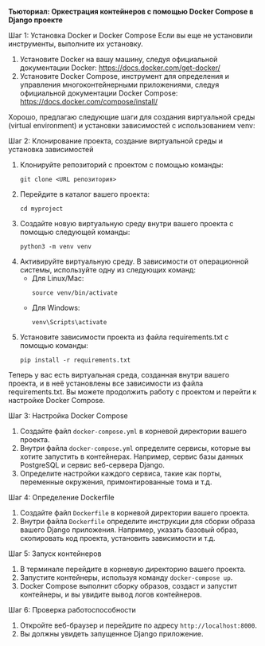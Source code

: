 **Тьюториал: Оркестрация контейнеров с помощью Docker Compose в Django проекте**

Шаг 1: Установка Docker и Docker Compose
Если вы еще не установили инструменты, выполните их установку.
1. Установите Docker на вашу машину, следуя официальной документации Docker: https://docs.docker.com/get-docker/
2. Установите Docker Compose, инструмент для определения и управления многоконтейнерными приложениями, следуя официальной документации Docker Compose: https://docs.docker.com/compose/install/

Хорошо, предлагаю следующие шаги для создания виртуальной среды (virtual environment) и установки зависимостей с использованием venv:

Шаг 2: Клонирование проекта, cоздание виртуальной среды и установка зависимостей

1. Клонируйте репозиторий с проектом с помощью команды: 
   ```
   git clone <URL репозитория>
   ```
2. Перейдите в каталог вашего проекта: 
   ```
   cd myproject
   ```
3. Создайте новую виртуальную среду внутри вашего проекта с помощью следующей команды:
   ```
   python3 -m venv venv
   ```
4. Активируйте виртуальную среду. В зависимости от операционной системы, используйте одну из следующих команд:
   - Для Linux/Mac:
     ```
     source venv/bin/activate
     ```
   - Для Windows:
     ```
     venv\Scripts\activate
     ```
5. Установите зависимости проекта из файла requirements.txt с помощью команды:
   ```
   pip install -r requirements.txt
   ```
Теперь у вас есть виртуальная среда, созданная внутри вашего проекта, и в неё установлены все зависимости из файла requirements.txt. Вы можете продолжить работу с проектом и перейти к настройке Docker Compose.

Шаг 3: Настройка Docker Compose
1. Создайте файл `docker-compose.yml` в корневой директории вашего проекта.
2. Внутри файла `docker-compose.yml` определите сервисы, которые вы хотите запустить в контейнерах. Например, сервис базы данных PostgreSQL и сервис веб-сервера Django.
3. Определите настройки каждого сервиса, такие как порты, переменные окружения, примонтированные тома и т.д.

Шаг 4: Определение Dockerfile
1. Создайте файл `Dockerfile` в корневой директории вашего проекта.
2. Внутри файла `Dockerfile` определите инструкции для сборки образа вашего Django приложения. Например, указать базовый образ, скопировать код проекта, установить зависимости и т.д.

Шаг 5: Запуск контейнеров
1. В терминале перейдите в корневую директорию вашего проекта.
2. Запустите контейнеры, используя команду `docker-compose up`.
3. Docker Compose выполнит сборку образов, создаст и запустит контейнеры, и вы увидите вывод логов контейнеров.

Шаг 6: Проверка работоспособности
1. Откройте веб-браузер и перейдите по адресу `http://localhost:8000`.
2. Вы должны увидеть запущенное Django приложение.
